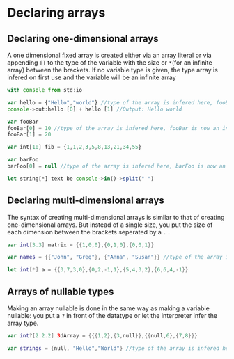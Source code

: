 # Declaring arrays

## Declaring one-dimensional arrays

A one dimensional fixed array is created either via an array literal or via appending `[]` to  the type of the variable with the size or `*`\(for an infinite array\) between the brackets. If no variable type is given, the type array is infered on first use and the variable will be an infinite array

```javascript
with console from std:io

var hello = {"Hello","world"} //type of the array is infered here, fooBar is now a string[2]
console->out:hello [0] + hello [1] //Output: Hello world

var fooBar
fooBar[0] = 10 //type of the array is infered here, fooBar is now an int[*]
fooBar[1] = 20

var int[10] fib = {1,1,2,3,5,8,13,21,34,55}

var barFoo
barFoo[0] = null //type of the array is infered here, barFoo is now an object[*]

let string[*] text be console->in()->split(" ")
```

## Declaring multi-dimensional arrays

The syntax of creating multi-dimensional arrays is similar to that of creating one-dimensional arrays. But instead of a single size, you put the size of each dimension between the brackets seperated by a `.` .

```swift
var int[3.3] matrix = {{1,0,0},{0,1,0},{0,0,1}}

var names = {{"John", "Greg"}, {"Anna", "Susan"}} //type of the array is infered here, names is now a string[2.2]

let int[*] a = {{3,7,3,0},{0,2,-1,1},{5,4,3,2},{6,6,4,-1}}
```

## Arrays of nullable types

Making an array nullable is done in the same way as making a variable nullable: you put a `?` in front of the datatype or let the interpreter infer the array type.

```swift
var int?[2.2.2] 3dArray = {{{1,2},{3,null}},{{null,6},{7,8}}}

var strings = {null, "Hello","World"} //type of the array is infered here, strings is now a string?[3]
```

